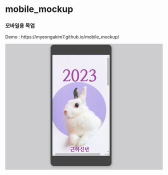 # mobile_mockup

<h3>모바일용 목업</h3>
<p>Demo : https://myeongakim7.github.io/mobile_mockup/</p>
<img src="capture.jpg" alt="capture">
